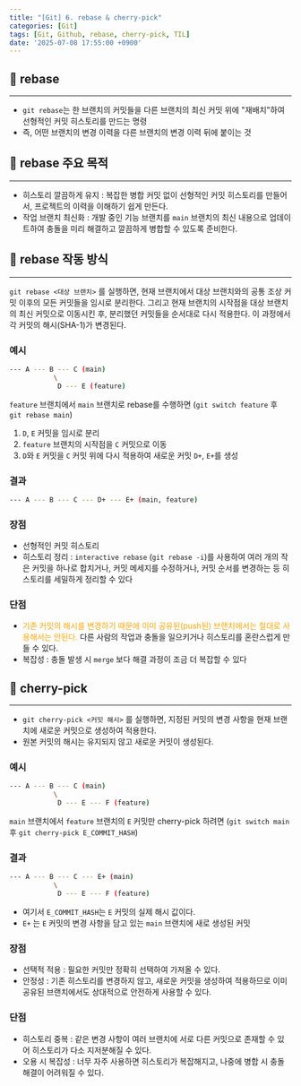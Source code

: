 ```yaml
---
title: "[Git] 6. rebase & cherry-pick"
categories: [Git]
tags: [Git, Github, rebase, cherry-pick, TIL]
date: '2025-07-08 17:55:00 +0900'
---
```


## 🚀 rebase

---

- `git rebase`는 한 브랜치의 커밋들을 다른 브랜치의 최신 커밋 위에 "재배치"하여 선형적인 커밋 히스토리를 만드는 명령
- 즉, 어떤 브랜치의 변경 이력을 다른 브랜치의 변경 이력 뒤에 붙이는 것

## 🚀 rebase 주요 목적

---

- 히스토리 깔끔하게 유지
  : 복잡한 병합 커밋 없이 선형적인 커밋 히스토리를 만들어서, 프로젝트의 이력을 이해하기 쉽게 만든다.
- 작업 브랜치 최신화
  : 개발 중인 기능 브랜치를 `main` 브랜치의 최신 내용으로 업데이트하여 충돌을 미리 해결하고 깔끔하게 병합할 수 있도록 준비한다.

## 🚀 rebase 작동 방식

---

`git rebase <대상 브랜치>` 를 실행하면, 현재 브랜치에서 대상 브랜치와의 공통 조상 커밋 이후의 모든 커밋들을 임시로 분리한다. 그리고 현재 브랜치의 시작점을 대상 브랜치의 최신 커밋으로 이동시킨 후, 분리했던 커밋들을 순서대로 다시 적용한다. 이 과정에서 각 커밋의 해시(SHA-1)가 변경된다.

### 예시

```bash
--- A --- B --- C (main)
           \
            D --- E (feature)
```

`feature` 브랜치에서 `main` 브랜치로 rebase를 수행하면 (`git switch feature` 후 `git rebase main`)
1. `D`, `E` 커밋을 임시로 분리
2. `feature` 브랜치의 시작점을 `C` 커밋으로 이동
3. `D`와 `E` 커밋을 `C` 커밋 위에 다시 적용하여 새로운 커밋 `D+`, `E+`를 생성

### 결과

```bash
--- A --- B --- C --- D+ --- E+ (main, feature)
```

### 장점

- 선형적인 커밋 히스토리
- 히스토리 정리
  : `interactive rebase` (`git rebase -i`)를 사용하여 여러 개의 작은 커밋을 하나로 합치거나, 커밋 메세지를 수정하거나, 커밋 순서를 변경하는 등 히스토리를 세밀하게 정리할 수 있다

### 단점

- <span style="color: orange;">기존 커밋의 해시를 변경하기 때문에 이미 공유된(push된) 브랜치에서는 절대로 사용해서는 안된다.</span> 다른 사람의 작업과 충돌을 일으키거나 히스토리를 혼란스럽게 만들 수 있다.
- 복잡성
  : 충돌 발생 시 `merge` 보다 해결 과정이 조금 더 복잡할 수 있다

## 🚀 cherry-pick

---

- `git cherry-pick <커밋 해시>` 를 실행하면, 지정된 커밋의 변경 사항을 현재 브랜치에 새로운 커밋으로 생성하여 적용한다.
- 원본 커밋의 해시는 유지되지 않고 새로운 커밋이 생성된다.

### 예시

```bash
--- A --- B --- C (main)
           \
            D --- E --- F (feature)
```

`main` 브랜치에서 `feature` 브랜치의 `E` 커밋만 cherry-pick 하려면 (`git switch main` 후 `git cherry-pick E_COMMIT_HASH`)

### 결과

```bash
--- A --- B --- C --- E+ (main)
           \
            D --- E --- F (feature)
```

- 여기서 `E_COMMIT_HASH`는 `E` 커밋의 실제 해시 값이다.
- `E+` 는 `E` 커밋의 변경 사항을 담고 있는 `main` 브랜치에 새로 생성된 커밋

### 장점

- 선택적 적용
  : 필요한 커밋만 정확히 선택하여 가져올 수 있다.
- 안정성
  : 기존 히스토리를 변경하지 않고, 새로운 커밋을 생성하여 적용하므로 이미 공유된 브랜치에서도 상대적으로 안전하게 사용할 수 있다.

### 단점

- 히스토리 중복
  : 같은 변경 사항이 여러 브랜치에 서로 다른 커밋으로 존재할 수 있어 히스토리가 다소 지저분해질 수 있다.
- 오용 시 복잡성
  : 너무 자주 사용하면 히스토리가 복잡해지고, 나중에 병합 시 충돌 해결이 어려워질 수 있다.